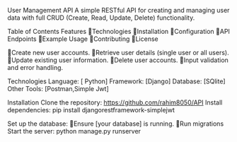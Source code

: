 User Management API
A simple RESTful API for creating and managing user data with full CRUD (Create, Read, Update, Delete) functionality.

Table of Contents
Features 
Technologies 
Installation 
Configuration 
API Endpoints 
Example Usage
Contributing
License 

Create new user accounts.
Retrieve user details (single user or all users).
Update existing user information.
Delete user accounts.
Input validation and error handling.

Technologies
Language: [ Python]
Framework: [Django]
Database: [SQlite]
Other Tools: [Postman,Simple Jwt]

Installation
Clone the repository:
https://github.com/rahim8050/API
Install dependencies:
pip install djangorestframework-simplejwt

Set up the database:
Ensure [your database] is running.
Run migrations 
Start the server:
python manage.py runserver






